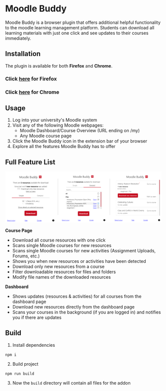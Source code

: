 # Moodle Buddy

Moodle Buddy is a browser plugin that offers additional helpful functionality to the moodle learning management platform. Students can download all learning materials with just one click and see updates to their courses immediately.

## Installation

The plugin is available for both **Firefox** and **Chrome**.

### Click [here](https://addons.mozilla.org/en-US/firefox/addon/moodle-buddy/) for **Firefox**

### Click [here](https://chrome.google.com/webstore/detail/moodle-buddy/nomahjpllnbcpbggnpiehiecfbjmcaeo) for **Chrome**

## Usage

1. Log into your university's Moodle system
2. Visit any of the following Moodle webpages:
    * Moodle Dashboard/Course Overview (URL ending on /my)
    * Any Moodle course page
3. Click the Moodle Buddy icon in the extension bar of your browser
4. Explore all the features Moodle Buddy has to offer

## Full Feature List

![Screenshots](screenshots/combined.png "Course page (simple) | Course page (detailed) | Dashboard page")

**Course Page**
* Download all course resources with one click
* Scans single Moodle courses for new resources
* Scans single Moodle courses for new activities (Assignment Uploads, Forums, etc.)
* Shows you when new resources or activities have been detected
* Download only new resources from a course
* Filter downloadable resources for files and folders
* Modify file names of the downloaded resources

**Dashboard**
* Shows updates (resources & activities) for all courses from the dashboard page
* Download new resources directly from the dashboard page
* Scans your courses in the background (if you are logged in) and notifies you if there are updates

## Build

1. Install dependencies

```
npm i
```

2. Build project

```
npm run build
```

3. Now the `build` directory will contain all files for the addon